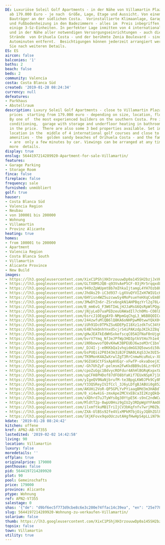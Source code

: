 ```yaml
---
DE: Luxuriöse Soleil Golf Apartments - in der Nähe von Villamartin Plaza - Preise
  ab 179.000 Euro - je nach  Größe, Lage, Etage und Aussicht. Von einem der erfahrensten
  Bauträger an der südlichen Costa.  Vorinstallierte Klimaanlage, Garage mit Abstellraum
  und Fußbodenheizung in den Badezimmern - alles im  Preis inbegriffen. Es gibt auch
  einige 3-Sz-Einheiten. In perfekter Lage inmitten von 4 internationalen  Golfplätzen
  und in der Nähe aller notwendigen Versorgungseinrichtungen - auch die feinsandigen
  Strände  von Orihuela Costa - und der berühmte Zenia Boulevard - sind nur wenige
  Autominuten entfernt.  Besichtigungen können jederzeit arrangiert werden. Fragen
  Sie nach weiteren Details.
ES: ES
aircon: false
balconies: '1'
baths: 2
beach: false
beds: 2
community: Valencia
costa: Costa Blanca Süd
created: '2019-01-28 08:24:34'
currency: null
defeatures:
- Parkhaus
- Abstellraum
description: Luxury Soleil Golf Apartments - close to Villamartin Plaza / Square -
  prices  starting from 179.000 euro - depending on size, location, floor and views.
  By one of  the most experienced builders on the southern Costa. Pre installed air
  conditioning,  garage with storage and underfloor heating in bathrooms - all included
  in the price.  There are also some 3 bed properties available. Set in a perfect
  location in the  middle of 4 international golf courses and close to all needed
  amenities - the  golden sandy beaches of Orihuela Costa - and the famous Zenia Boulevard
  - are  only a few minutes by car. Viewings can be arranged at any time. Ask for
  more  details.
display: true
enslug: 5644197214289920-Apartment-for-sale-Villamartin/
features:
- Garage Parking
- Storage Room
finca: false
fireplace: false
frequency: sale
furnished: unmöbliert
golf: true
hauser:
- Costa Blanca Süd
- Valencia Region
- Neubau
- von 100001 bis 200000
- Wohnung
- Villamartin
- Provinz Alicante
heating: true
homes:
- from 100001 to 200000
- Apartment
- Valencia Region
- Costa Blanca South
- Villamartin
- Alicante Province
- New Build
images:
- https://lh3.googleusercontent.com/XixC1PShjXH3rzouuwDp0a145SH2bzjJxVH9Rx5ICTwsiBKsZWZjDopCVSFVIYAD5jRawFvhXBxbLdSbl6SF=w640-rj-e30-l100
- https://lh3.googleusercontent.com/GLTX0MSJQB-q93VvAeP5CF-03jMr5rqqxdLQgVQ42eaZpom-5HCqoRRLy_hapF6k8YCK1FUxrzZ1F84l3OM=w640-rj-e30-l100
- https://lh3.googleusercontent.com/949zZpWUpmtBb7mIhkaIjtamgL4YH7Ozb8UiAMhW8etQbwPVQpkFo6J5yOsmK3Rw_zNsP96oXZnJQcETPeP0=w640-rj-e30-l100
- https://lh3.googleusercontent.com/JhdAs29-iC3d937-LgXVuQYVIZxH7WIU1cHoim-M5S-rBZMI3EghgxWncZTXqxRgpohd_FvoUIPjgddrBWU=w640-rj-e30-l100
- https://lh3.googleusercontent.com/6HYisn4WZ5uzcwwSy4MoPsueYeHXqCvEm8hk4Yw1zYNs4VOK__DQfHB2ail1zmDub0LuwZlKELBR3AHMF_k=w640-rj-e30-l100
- https://lh3.googleusercontent.com/3MwDYZn6r-ZSrx6ngkN1AHPBqzYrl2q78L4YNhL_Io0By6VuW7wPoixoANiqJKfQ07MdttGH-HZJ9Qt1LCSrGg=w640-rj-e30-l100
- https://lh3.googleusercontent.com/B_mm6vG_F3W6TImLjHJJaMsG6QsRpWlPQga6jlZHJeU8Ls3oMAQuLkoS020rej3yT15z8Y2PdTVmxFlgvw=w640-rj-e30-l100
- https://lh3.googleusercontent.com/jNjyLeD7uaPEDzeuUAWadIl7ch0Ms-CO8lDCExJn1M2WpVigbq_PkVucrfHA8DvRYnyPPrgdnCd2hJ5JDeKu=w640-rj-e30-l100
- https://lh3.googleusercontent.com/6srcJ1OEqgAYO-NMpmGqChgL3_W6B8QOICujK219Dai9dnGt8l0d0qXFLqqaZQI28ZpVhb718WRc5zCOGl0l=w640-rj-e30-l100
- https://lh3.googleusercontent.com/244zwfuMlQB6lQ8KA6oNHPpwM0twwYQkX0vF-A-5CLDUd3QvVAo7uJIG-zMZOvQ9yI14fMSDwTumjgRj_Es1oA=w640-rj-e30-l100
- https://lh3.googleusercontent.com/iUh91Dc0TPkZSu6DEPpI18Xz1zdkTsC34tKzVeC_VjdkjG3KG7_GUxZXLcRVuWC5DyjH2j9ZYvBx4bZCpKg6=w640-rj-e30-l100
- https://lh3.googleusercontent.com/E4B7ekOnhYnxd5cjrS4iPAKzdpJKIk2Z8qlgvekqPmATRPUKEFtDPvqdQifRyxlkviQsbM83pOeDsdzaIik=w640-rj-e30-l100
- https://lh3.googleusercontent.com/gHwJEATkEdWHSxkefscqC05AIFNaF0nUjgCCFP87y9OCOx3wltkVFqOO008WpzhNZGuq9kgly2PLTWcWdLk=w640-rj-e30-l100
- https://lh3.googleusercontent.com/bvrV7Ymq_Nf3eJPfWp3HD3ptkVtHo7h1e4jBIYjG2WvUuMOEanPHRP-Cw6j-Mw-Mk6x0mFuhvSFumLfkJB2xLg=w640-rj-e30-l100
- https://lh3.googleusercontent.com/iN9bowvofQ0vKHwK3BPEUDJ6wzeM3rC1bnTHiTqCU_n1BDZX1yXJq-CXUWqzB4jn3lRGrGAI80ytOhc0yWgvLA=w640-rj-e30-l100
- https://lh3.googleusercontent.com/_DJ4I-j-e0KKbQa1vhqidmGG3Q5owsdi50aZ-xmOF5yGO4eIbIq7yVtosupf2_fRZAxDLUiXEHUmK3Er-ZQO=w640-rj-e30-l100
- https://lh3.googleusercontent.com/bsPUQis2P0343m3iBJFINA0LKqS3Je3UIS4jDhM-QTz_pg868ZU9KnRJ4rP-jqoWtb2oGWmSG3I1HNjSZ51LDg=w640-rj-e30-l100
- https://lh3.googleusercontent.com/TK9MonK4AZwXrwlZgT3RrCnmwHcuRoLv-XLYtv4mECSnKXqo8_yEPnvrbLKWnsASIArfXctDk8Cn1YK9fWE7=w640-rj-e30-l100
- https://lh3.googleusercontent.com/9GIUASCtFSxApAVEqr-xFwfP-okvaDoejX3EVAbZUTtU_wJh3qGi2W-wtxjgMaQlCZh-YewzFGF9J3xcLOKu=w640-rj-e30-l100
- https://lh3.googleusercontent.com/-Gh7UhZyF-pelmsm2FwKkdBB9u16Lzr6VCNsGrl3KoqIQfeylcDAzel4jix7kVY_pYnoAu-PCBtgy5y1a9M=w640-rj-e30-l100
- https://lh3.googleusercontent.com/cpoZuGgc1BdvycROFdur4AhHlBGRqKxpxtWKTP5t33H1tz4WUN122XvQv5gkN0Qfl1DlKhfGAuTsrYzbp9Lm=w640-rj-e30-l100
- https://lh3.googleusercontent.com/upCFH8PHDof87dFO8bYaKif7EUxNSpK7j1OvzZDR384QQEEMVfdhhYth7hRrn3awmAPHQVQ6Dfml7ySzCdOVMQ=w640-rj-e30-l100
- https://lh3.googleusercontent.com/yIgeQV9NaNjbrufM-te3BpgLKW0JPk9Cy8M4be_PQs2-gG-0n_dibJpGrN5U3ufRh51gqh-0eCT9C7DZBiQ=w640-rj-e30-l100
- https://lh3.googleusercontent.com/Y33QSReyIV2fCcl_3J6yLDfgBJABUi0g8520BzRdq72ktYZyl6nhKyomUG_5DlHlhYx4VN8typ-kkz68QFGaKQ=w640-rj-e30-l100
- https://lh3.googleusercontent.com/AKUHi2VoR-QP5GPLYvPYiaagBMd3m3HABdlFg_1GqsYb-xGBT1DGJUBadKOtP4fzhgx6d39FkDYGAdHfdb8=w640-rj-e30-l100
- https://lh3.googleusercontent.com/0_xi4w4iG-zmxApe2MCVxEBca3I2KzgQkQ4ersAYsfhR0QBAD99NI2X-grfI9sblVZ_4FRLiIwRzTltTStY=w640-rj-e30-l100
- https://lh3.googleusercontent.com/xXDhrd7uJTyWYsOg30YtpE5K-s9nC2ndWCwdd6KVK-tjK49ofSsNYJGFlaFoec9pbeBhzqnEtE_sktxe3SQn=w640-rj-e30-l100
- https://lh3.googleusercontent.com/MldtT2p-8wpU0Hsz9gIU2y3RDpWgVYFAmObD3dOoH_X5UUFwSRb1xBTssmKAOyuNZKw4IHwRc7LvJuAcGai-4w=w640-rj-e30-l100
- https://lh3.googleusercontent.com/ilxmftkuMB1TriIjCV3bKqfnfv7wrjM0ZbJ1r3o8ppYttFRU-PqEDXNIlEtQg8iJTIXMnlevlY3WOFTIPqT5=w640-rj-e30-l100
- https://lh3.googleusercontent.com/ZXA-UlBSs92fe4VixMPkM7bjOiyJQ8hZGlkSIac76STdOwEgOQm5pbRy3OLBIKykd5shEy1u0X6gIEZVe-Q=w640-rj-e30-l100
- https://lh3.googleusercontent.com/lKjKFovx9qoOUczutAHgfHwHpS4pLLiN79q2gM_4jrTpZ91VZyUViFb1pMuX2vKA_LOvewWRkib61xqBJssTRQ=w640-rj-e30-l100
kdate: '2019-01-28 08:24:42'
kitchen: offene
kref: APN2-AB-V7355
lastedited: '2019-02-02 14:42:58'
living: 90
location: Villamartin
luxury: false
moredetails: ''
offplan: true
originalprice: 179000
penthouse: false
pid: 5644197214289920
plot: 90
pool: Gemeinschafts
price: 179000
province: Alicante
ptype: Wohnung
ref: APN2-V7355
salestage: 0
shas: '{"de": "d9bf6ec5f773d9cbe8c6e3c200e74ffac14c39ea", "en": "25e778208030b65261f84ee0379723bd758daf39"}'
slug: 5644197214289920-Wohnung-zu-verkaufen-Villamartin/
solarium: false
thumb: https://lh3.googleusercontent.com/XixC1PShjXH3rzouuwDp0a145SH2bzjJxVH9Rx5ICTwsiBKsZWZjDopCVSFVIYAD5jRawFvhXBxbLdSbl6SF=w400-h240-n-rj-e30-l100
topsix: false
town: Villamartin
utility: true
---
```

